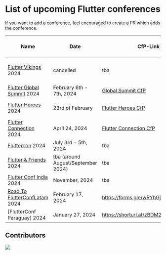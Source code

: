 # List of upcoming Flutter conferences

If you want to add a conference, feel encouraged to create a PR which adds the conference.

| Name                                                           | Date                               | CfP-Link                                                                                                                 | CfP-Deadline-Date    | Place                               | Aprox. Attendees |
| -------------------------------------------------------------- | ---------------------------------- | ------------------------------------------------------------------------------------------------------------------------ | -------------------- | ----------------------------------- | ---------------- |
| [Flutter Vikings](https://fluttervikings.com/) 2024            | cancelled                          | tba                                                                                                                      | tba                  | Malmö, Sweden / Copenhagen, Denmark | 500 ?            |
| [Flutter Global Summit](https://events.geekle.us/flutter) 2024 | February 6th - 7th, 2024           | [Global Summit CfP](https://docs.google.com/forms/d/e/1FAIpQLScbZEiHXQRRjebkPQM87cisJdkibaD2qd3nRdMiADmP5129Ww/viewform) | ???                  | Online                              | 5000 +           |
| [Flutter Heroes](https://flutterheroes.com/) 2024              | 23rd of February                   | [Flutter Heroes CfP](https://papers.synesthesia.it/flutter-heroes-2024/cfp)                                              | 4th of December 2023 | Turin, Italy & Online               | ???              |
| [Flutter Connection](https://flutterconnection.io/) 2024       | April 24, 2024                     | [Flutter Connection CfP](https://flutterconnection.io/cfp)                                                                                                                      | February 10, 2024                  | Paris, France                       | ???              |
| [Fluttercon](https://fluttercon.dev/) 2024                     | July 3rd - 5th, 2024               | tba                                                                                                                      | tba                  | Berlin, Germany                     | 1000+            |
| [Flutter & Friends](https://www.flutterfriends.dev/) 2024      | tba (around August/September 2024) | tba                                                                                                                      | tba                  | Stockholm, Sweden                   | ???              |
| [Flutter Conf India](https://flutterconf.in/home) 2024       | November, 2024                     | tba                                                                                                                      | tba                  | tba, India                       | 500-1000              |
| [Road To FlutterConfLatam](https://peru.flutterconflatam.dev) 2024       | February 17, 2024                     | https://forms.gle/wRYhGjMNk9e8rvVo8                                                                                 | Friday, January 12, 2024                  | Arequipa, Perú                       | 500-1000              |
| [FlutterConf Paraguay] 2024 | January 27, 2024 | https://shorturl.at/zBDM2 | January 5, 2024 | Asunción, Paraguay | 500-1000              |


## Contributors

<a href="https://github.com/m-theis/flutter_conferences/graphs/contributors">
  <img src="https://contrib.rocks/image?repo=m-theis/flutter_conferences" />
</a>
